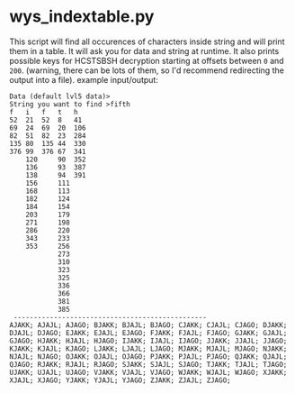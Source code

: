 # wys_indextable.py

This script will find all occurences of characters inside string and will print them in a table. It will ask you for data and string at runtime. It also prints possible keys for HCSTSBSH decryption starting at offsets between `0` and `200`. (warning, there can be lots of them, so I'd recommend redirecting the output into a file).
example input/output:
```
Data (default lvl5 data)>
String you want to find >fifth
f   i   f   t   h  
52  21  52  8   41  
69  24  69  20  106 
82  51  82  23  284 
135 80  135 44  330 
376 99  376 67  341 
    120     90  352 
    136     93  387 
    138     94  391 
    156     111     
    168     113     
    182     124     
    184     154     
    203     179     
    271     198     
    286     220     
    343     233     
    353     256     
            273     
            310     
            323     
            325     
            336     
            366     
            381     
            385     
 ------------------------------------------------ 
AJAKK; AJAJL; AJAGO; BJAKK; BJAJL; BJAGO; CJAKK; CJAJL; CJAGO; DJAKK; DJAJL; DJAGO; EJAKK; EJAJL; EJAGO; FJAKK; FJAJL; FJAGO; GJAKK; GJAJL; GJAGO; HJAKK; HJAJL; HJAGO; IJAKK; IJAJL; IJAGO; JJAKK; JJAJL; JJAGO; KJAKK; KJAJL; KJAGO; LJAKK; LJAJL; LJAGO; MJAKK; MJAJL; MJAGO; NJAKK; NJAJL; NJAGO; OJAKK; OJAJL; OJAGO; PJAKK; PJAJL; PJAGO; QJAKK; QJAJL; QJAGO; RJAKK; RJAJL; RJAGO; SJAKK; SJAJL; SJAGO; TJAKK; TJAJL; TJAGO; UJAKK; UJAJL; UJAGO; VJAKK; VJAJL; VJAGO; WJAKK; WJAJL; WJAGO; XJAKK; XJAJL; XJAGO; YJAKK; YJAJL; YJAGO; ZJAKK; ZJAJL; ZJAGO;
```
